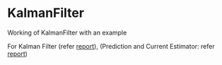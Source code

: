 # KalmanFilter
Working of KalmanFilter with an example 

For Kalman Filter (refer [report](https://github.com/AravindChandradoss/KalmanFilter_Prediction_Estimator_Current_Estimators/blob/master/KF.pdf)), (Prediction and Current Estimator: refer [report](https://github.com/AravindChandradoss/KalmanFilter_Prediction_Estimator_Current_Estimators/blob/master/PredictionAndCurrentEstimator.pdf))
